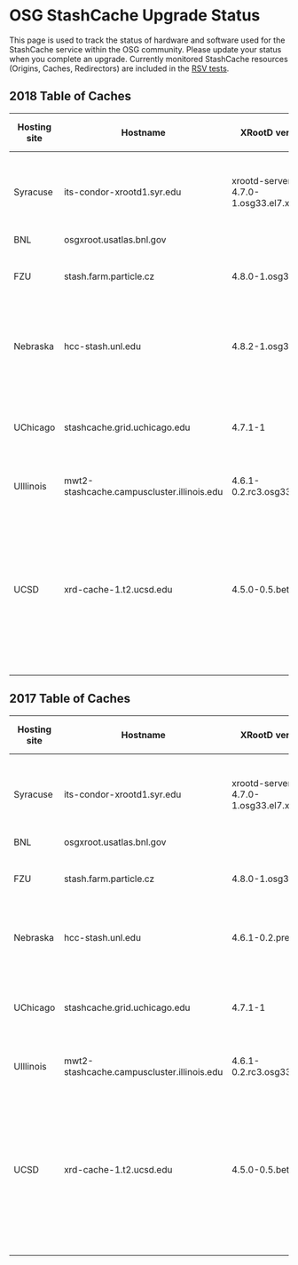 # OSG StashCache Upgrade Status

This page is used to track the status of hardware and software used for the StashCache service within the OSG community. Please update your status when you complete an upgrade. Currently monitored StashCache resources (Origins, Caches, Redirectors) are included in the [RSV tests](http://myosg.grid.iu.edu/rgstatushistory/index?downtime_attrs_showpast=&account_type=cumulative_hours&ce_account_type=gip_vo&se_account_type=vo_transfer_volume&bdiitree_type=total_jobs&bdii_object=service&bdii_server=is-osg&start_type=7daysago&start_date=09%2F20%2F2016&end_type=now&end_date=09%2F20%2F2016&rg=on&rg_sel%5B%5D=433&rg_sel%5B%5D=454&rg_sel%5B%5D=430&active=on&active_value=1&disable_value=1).


## 2018 Table of Caches

| **Hosting site** | **Hostname** | **XRootD version** | **OS** | **CPU** | **RAM** | **Disk (cache) space** | **Disk configuration** | **Connectivity** | **Notes** | **Last update** |
|------------------|--------------|--------------------|--------|---------|---------|------------------------|------------------------|------------------|-----------|-----------------|
| Syracuse | its-condor-xrootd1.syr.edu | xrootd-server-4.7.0-1.osg33.el7.x86_64 | CentOS 7.2.1511   | Intel(R) Xeon(R) CPU E5-2699 v3 @ 2.30GHz (8 cores) | 65GB  | 16TB  |   | 10Gbps |   | 11-03-2017  |
| BNL | osgxroot.usatlas.bnl.gov |   |   |   |   |   |   |   |   |   |
| FZU | stash.farm.particle.cz | 4.8.0-1.osg34 | CentOS 7.4.1708 | 2x Xeon(R) E5-2630 v4 @2.20GHz  | 128GB  | 30TB  | 5x8TB, RAID-Z1, ZFS, 1TB NVMe Cache | 10Gbps | Container | 2-2-2018  |
| Nebraska | hcc-stash.unl.edu | 4.8.2-1.osg34  | CentOS 7.4.1708  | 2x (8 core) Intel(R) Xeon(R) Gold 6134 CPU @ 3.20GHz | 394GB | ~1.5TB | NVMe | 40Gbps  |  | 05-01-2018 |
| UChicago | stashcache.grid.uchicago.edu  | 4.7.1-1 | SL 7.3  | 2x Xeon(R) E5440 @2.83GHz | 32GB | 60TB | 5x 12TB arrays, RAID6, XFS, bound with oss.space | 2x10Gbps | Old dCache node, probably not optimally tuned for XRootD | 11-07-2017 |
| UIllinois | mwt2-stashcache.campuscluster.illinois.edu | 4.6.1-0.2.rc3.osg33 |   | VM 4CPUS | 16GB | 100TB | GPFS on DDN via FDR IB | 10Gbps |   | 04-28-2017 |
| UCSD | xrd-cache-1.t2.ucsd.edu | 4.5.0-0.5.beta | CentOS 6.8 | 2x Xeon(R) E5-2650 v3 @2.30GHz w/HT (40 cores total) | 128GB | 21.8TB | 6x 3.6TB, XFS, individual disks bound with oss.space | 10Gbps  | The same machine runs hdfs-healing xrootd cache on another set of 6 independent disks. We can move more disks to StashCache if needed. | 10-28-2016 |

## 2017 Table of Caches

| **Hosting site** | **Hostname** | **XRootD version** | **OS** | **CPU** | **RAM** | **Disk (cache) space** | **Disk configuration** | **Connectivity** | **Notes** | **Last update** |
|------------------|--------------|--------------------|--------|---------|---------|------------------------|------------------------|------------------|-----------|-----------------|
| Syracuse | its-condor-xrootd1.syr.edu | xrootd-server-4.7.0-1.osg33.el7.x86_64 | CentOS 7.2.1511   | Intel(R) Xeon(R) CPU E5-2699 v3 @ 2.30GHz (8 cores) | 65GB  | 16TB  |   | 10Gbps |   | 11-03-2017  |
| BNL | osgxroot.usatlas.bnl.gov |   |   |   |   |   |   |   |   |   |
| FZU | stash.farm.particle.cz | 4.8.0-1.osg34 | CentOS 7.4.1708 | 2x Xeon(R) E5-2630 v4 @2.20GHz  | 128GB  | 30TB  | 5x8TB, RAID-Z1, ZFS, 1TB NVMe Cache | 10Gbps | Container | 2-2-2018  |
| Nebraska | hcc-stash.unl.edu | 4.6.1-0.2.pre3.hcc  | CentOS 7.2.1511  | 2x Xeon (R) E5530 @2.4GHz w/HT (8 real cores)  | 24GB  | 19TB  | 12x 2TB SATA in RAID6, XFS | 10Gbps  |   | 04-06-2017 |
| UChicago | stashcache.grid.uchicago.edu  | 4.7.1-1 | SL 7.3  | 2x Xeon(R) E5440 @2.83GHz | 32GB | 60TB | 5x 12TB arrays, RAID6, XFS, bound with oss.space | 2x10Gbps | Old dCache node, probably not optimally tuned for XRootD | 11-07-2017 |
| UIllinois | mwt2-stashcache.campuscluster.illinois.edu | 4.6.1-0.2.rc3.osg33 |   | VM 4CPUS | 16GB | 100TB | GPFS on DDN via FDR IB | 10Gbps |   | 04-28-2017 |
| UCSD | xrd-cache-1.t2.ucsd.edu | 4.5.0-0.5.beta | CentOS 6.8 | 2x Xeon(R) E5-2650 v3 @2.30GHz w/HT (40 cores total) | 128GB | 21.8TB | 6x 3.6TB, XFS, individual disks bound with oss.space | 10Gbps  | The same machine runs hdfs-healing xrootd cache on another set of 6 independent disks. We can move more disks to StashCache if needed. | 10-28-2016 |
